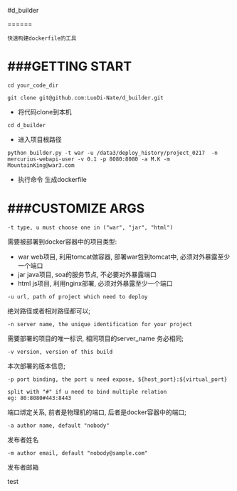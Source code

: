 #d_builder

======

```
快速构建dockerfile的工具
```

###GETTING START
===
```
cd your_code_dir

git clone git@github.com:LuoDi-Nate/d_builder.git
```
* 将代码clone到本机

```
cd d_builder
```
* 进入项目根路径

```
python builder.py -t war -u /data3/deploy_history/project_0217  -n mercurius-webapi-user -v 0.1 -p 8080:8080 -a M.K -m MountainKing@war3.com
```
* 执行命令 生成dockerfile


###CUSTOMIZE ARGS
===

```
-t type, u must choose one in ("war", "jar", "html")
```
需要被部署到docker容器中的项目类型:

* war	web项目, 利用tomcat做容器, 部署war包到tomcat中, 必须对外暴露至少一个端口
* jar	java项目, soa的服务节点, 不必要对外暴露端口
* html	js项目, 利用nginx部署, 必须对外暴露至少一个端口

```
-u url, path of project which need to deploy
```
绝对路径或者相对路径都可以;

```
-n server name, the unique identification for your project
```
需要部署的项目的唯一标识, 相同项目的server_name 务必相同;

```
-v version, version of this build
```
本次部署的版本信息;

```
-p port binding, the port u need expose, ${host_port}:${virtual_port}

split with "#" if u need to bind multiple relation
eg: 80:8080#443:8443
```
端口绑定关系, 前者是物理机的端口, 后者是docker容器中的端口;


```
-a author name, default "nobody"
```
发布者姓名

```
-m author email, default "nobody@sample.com"
```
发布者邮箱






test
